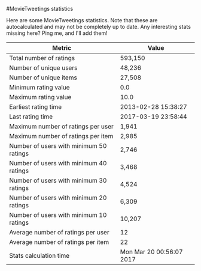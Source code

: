 #MovieTweetings statistics

Here are some MovieTweetings statistics. Note that these are autocalculated and may not be completely up to date. Any interesting stats missing here? Ping me, and I'll add them!

Metric | Value
--- | ---
Total number of ratings                 | 593,150
Number of unique users                  | 48,236
Number of unique items                  | 27,508
Minimum rating value                    | 0.0
Maximum rating value                    | 10.0
Earliest rating time                    | 2013-02-28 15:38:27
Last rating time                        | 2017-03-19 23:58:44
Maximum number of ratings per user      | 1,941
Maximum number of ratings per item      | 2,985
Number of users with minimum 50 ratings | 2,746
Number of users with minimum 40 ratings | 3,468
Number of users with minimum 30 ratings | 4,524
Number of users with minimum 20 ratings | 6,309
Number of users with minimum 10 ratings | 10,207
Average number of ratings per user      | 12
Average number of ratings per item      | 22
Stats calculation time                  | Mon Mar 20 00:56:07 2017

